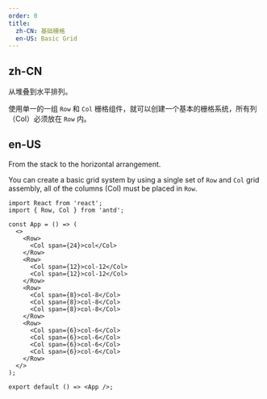 ```yaml
---
order: 0
title:
  zh-CN: 基础栅格
  en-US: Basic Grid
---
```


## zh-CN

从堆叠到水平排列。

使用单一的一组 `Row` 和 `Col` 栅格组件，就可以创建一个基本的栅格系统，所有列（Col）必须放在 `Row` 内。

## en-US

From the stack to the horizontal arrangement.

You can create a basic grid system by using a single set of `Row` and `Col` grid assembly, all of the columns (Col) must be placed in `Row`.

```tsx
import React from 'react';
import { Row, Col } from 'antd';

const App = () => (
  <>
    <Row>
      <Col span={24}>col</Col>
    </Row>
    <Row>
      <Col span={12}>col-12</Col>
      <Col span={12}>col-12</Col>
    </Row>
    <Row>
      <Col span={8}>col-8</Col>
      <Col span={8}>col-8</Col>
      <Col span={8}>col-8</Col>
    </Row>
    <Row>
      <Col span={6}>col-6</Col>
      <Col span={6}>col-6</Col>
      <Col span={6}>col-6</Col>
      <Col span={6}>col-6</Col>
    </Row>
  </>
);

export default () => <App />;
```
